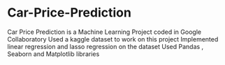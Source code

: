 # Car-Price-Prediction
Car Price Prediction is a Machine Learning Project coded in Google Collaboratory
Used a kaggle dataset to work on this project
Implemented linear regression and lasso regression on the dataset
Used Pandas , Seaborn and Matplotlib libraries 
